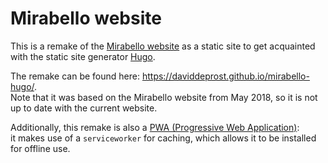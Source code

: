 # Mirabello website
This is a remake of the [Mirabello website](https://www.rcmirabello.be/index.php/nl/) as a static site
to get acquainted with the static site generator [Hugo](https://gohugo.io/).

The remake can be found here: https://daviddeprost.github.io/mirabello-hugo/.  
Note that it was based on the Mirabello website from May 2018, so it is not up to date with the current website.

Additionally, this remake is also a
[PWA (Progressive Web Application)](https://developers.google.com/web/progressive-web-apps/):  
it makes use of a `serviceworker` for caching, which allows it to be installed for offline use.
